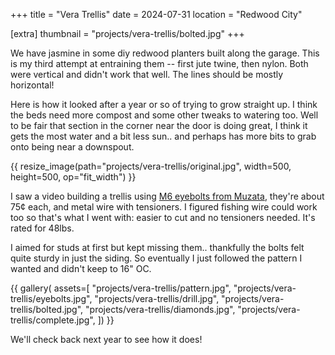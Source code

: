 +++
title = "Vera Trellis"
date = 2024-07-31
location = "Redwood City"

[extra]
thumbnail = "projects/vera-trellis/bolted.jpg"
+++

We have jasmine in some diy redwood planters built along the garage.
This is my third attempt at entraining them --
first jute twine, then nylon. Both were vertical and didn't work that well.
The lines should be mostly horizontal!

Here is how it looked after a year or so of trying to grow straight up.
I think the beds need more compost and some other tweaks to watering too.
Well to be fair that section in the corner near the door is doing great,
I think it gets the most water and a bit less sun..
and perhaps has more bits to grab onto being near a downspout.

{{ resize_image(path="projects/vera-trellis/original.jpg", width=500, height=500, op="fit_width") }}

I saw a video building a trellis using
[M6 eyebolts from Muzata](https://amazon.com/dp/B08FB5HSV3), they're about 75¢ each,
and metal wire with tensioners.
I figured fishing wire could work too so that's what I went with:
easier to cut and no tensioners needed.
It's rated for 48lbs.

I aimed for studs at first but kept missing them..
thankfully the bolts felt quite sturdy in just the siding.
So eventually I just followed the pattern I wanted and didn't keep to 16" OC.

{{ gallery(
  assets=[
    "projects/vera-trellis/pattern.jpg",
    "projects/vera-trellis/eyebolts.jpg",
    "projects/vera-trellis/drill.jpg",
    "projects/vera-trellis/bolted.jpg",
    "projects/vera-trellis/diamonds.jpg",
    "projects/vera-trellis/complete.jpg",
  ])
}}

We'll check back next year to see how it does!
